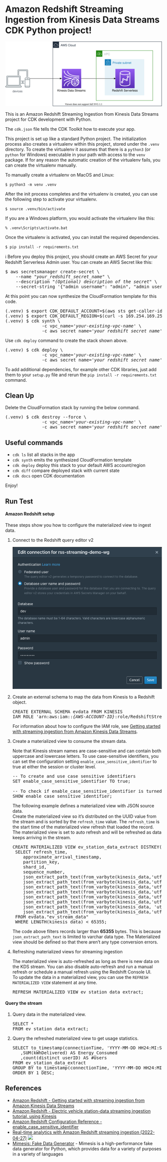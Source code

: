 
# Amazon Redshift Streaming Ingestion from Kinesis Data Streams CDK Python project!

![redshift_streaming_ingestion_from_kinesis_data_streams](./redshift_streaming_from_kds.svg)

This is an Amazon Redshift Streaming Ingestion from Kinesis Data Streams project for CDK development with Python.

The `cdk.json` file tells the CDK Toolkit how to execute your app.

This project is set up like a standard Python project.  The initialization
process also creates a virtualenv within this project, stored under the `.venv`
directory.  To create the virtualenv it assumes that there is a `python3`
(or `python` for Windows) executable in your path with access to the `venv`
package. If for any reason the automatic creation of the virtualenv fails,
you can create the virtualenv manually.

To manually create a virtualenv on MacOS and Linux:

```
$ python3 -m venv .venv
```

After the init process completes and the virtualenv is created, you can use the following
step to activate your virtualenv.

```
$ source .venv/bin/activate
```

If you are a Windows platform, you would activate the virtualenv like this:

```
% .venv\Scripts\activate.bat
```

Once the virtualenv is activated, you can install the required dependencies.

```
$ pip install -r requirements.txt
```

:information_source: Before you deploy this project, you should create an AWS Secret for your Redshift Serverless Admin user. You can create an AWS Secret like this:

<pre>
$ aws secretsmanager create-secret \
    --name "<i>your_redshift_secret_name</i>" \
    --description "<i>(Optional) description of the secret</i>" \
    --secret-string '{"admin_username": "admin", "admin_user_password": "<i>password_of_at_last_8_characters</i>"}'
</pre>

At this point you can now synthesize the CloudFormation template for this code.

<pre>
(.venv) $ export CDK_DEFAULT_ACCOUNT=$(aws sts get-caller-identity --query Account --output text)
(.venv) $ export CDK_DEFAULT_REGION=$(curl -s 169.254.169.254/latest/dynamic/instance-identity/document | jq -r .region)
(.venv) $ cdk synth \
              -c vpc_name='<i>your-existing-vpc-name</i>' \
              -c aws_secret_name='<i>your_redshift_secret_name</i>'
</pre>

Use `cdk deploy` command to create the stack shown above.

<pre>
(.venv) $ cdk deploy \
              -c vpc_name='<i>your-existing-vpc-name</i>' \
              -c aws_secret_name='<i>your_redshift_secret_name</i>'
</pre>

To add additional dependencies, for example other CDK libraries, just add
them to your `setup.py` file and rerun the `pip install -r requirements.txt`
command.

## Clean Up

Delete the CloudFormation stack by running the below command.

<pre>
(.venv) $ cdk destroy --force \
              -c vpc_name='<i>your-existing-vpc-name</i>' \
              -c aws_secret_name='<i>your_redshift_secret_name</i>'
</pre>

## Useful commands

 * `cdk ls`          list all stacks in the app
 * `cdk synth`       emits the synthesized CloudFormation template
 * `cdk deploy`      deploy this stack to your default AWS account/region
 * `cdk diff`        compare deployed stack with current state
 * `cdk docs`        open CDK documentation

Enjoy!

## Run Test

#### Amazon Redshift setup

These steps show you how to configure the materialized view to ingest data.

1. Connect to the Redshift query editor v2

   ![redshift-query-editor-v2-connection](./redshift-query-editor-v2-connection.png)

2. Create an external schema to map the data from Kinesis to a Redshift object.
   <pre>
   CREATE EXTERNAL SCHEMA evdata FROM KINESIS
   IAM_ROLE 'arn:aws:iam::<i>{AWS-ACCOUNT-ID}</i>:role/RedshiftStreamingRole';
   </pre>
   For information about how to configure the IAM role, see [Getting started with streaming ingestion from Amazon Kinesis Data Streams](https://docs.aws.amazon.com/redshift/latest/dg/materialized-view-streaming-ingestion-getting-started.html).

3. Create a materialized view to consume the stream data.
   
   Note that Kinesis stream names are case-sensitive and can contain both uppercase and lowercase letters. To use case-sensitive identifiers, you can set the configuration setting `enable_case_sensitive_identifier` to true at either the session or cluster level.
   <pre>
   -- To create and use case sensitive identifiers
   SET enable_case_sensitive_identifier TO true;

   -- To check if enable_case_sensitive_identifier is turned on
   SHOW enable_case_sensitive_identifier;
   </pre>

   The following example defines a materialized view with JSON source data.<br/>
   Create the materialized view so it’s distributed on the UUID value from the stream and is sorted by the `refresh_time` value. The `refresh_time` is the start time of the materialized view refresh that loaded the record. The materialized view is set to auto refresh and will be refreshed as data keeps arriving in the stream.
   <pre>
   CREATE MATERIALIZED VIEW ev_station_data_extract DISTKEY(6) sortkey(1) AUTO REFRESH YES AS
    SELECT refresh_time,
       approximate_arrival_timestamp,
       partition_key,
       shard_id,
       sequence_number,
       json_extract_path_text(from_varbyte(kinesis_data,'utf-8'),'_id',true)::character(36) as ID,
       json_extract_path_text(from_varbyte(kinesis_data,'utf-8'),'clusterID',true)::varchar(30) as clusterID,
       json_extract_path_text(from_varbyte(kinesis_data,'utf-8'),'connectionTime',true)::varchar(20) as connectionTime,
       json_extract_path_text(from_varbyte(kinesis_data,'utf-8'),'kWhDelivered',true)::DECIMAL(10,2) as kWhDelivered,
       json_extract_path_text(from_varbyte(kinesis_data,'utf-8'),'stationID',true)::INTEGER as stationID,
       json_extract_path_text(from_varbyte(kinesis_data,'utf-8'),'spaceID',true)::varchar(100) as spaceID,
       json_extract_path_text(from_varbyte(kinesis_data, 'utf-8'),'timezone',true)::varchar(30)as timezone,
       json_extract_path_text(from_varbyte(kinesis_data,'utf-8'),'userID',true)::varchar(30) as userID
    FROM evdata."ev_stream_data"
    WHERE LENGTH(kinesis_data) < 65355;
   </pre>
   The code above filters records larger than **65355** bytes. This is because `json_extract_path_text` is limited to varchar data type. The Materialized view should be defined so that there aren’t any type conversion errors.

4. Refreshing materialized views for streaming ingestion
   
   The materialized view is auto-refreshed as long as there is new data on the KDS stream. You can also disable auto-refresh and run a manual refresh or schedule a manual refresh using the Redshift Console UI.<br/>
   To update the data in a materialized view, you can use the `REFRESH MATERIALIZED VIEW` statement at any time.
   <pre>
   REFRESH MATERIALIZED VIEW ev_station_data_extract;
   </pre>

#### Query the stream

1. Query data in the materialized view.
   <pre>
   SELECT *
   FROM ev_station_data_extract;
   </pre>
2. Query the refreshed materialized view to get usage statistics.
   <pre>
   SELECT to_timestamp(connectionTime, 'YYYY-MM-DD HH24:MI:SS') as connectiontime
      ,SUM(kWhDelivered) AS Energy_Consumed 
      ,count(distinct userID) AS #Users
   FROM ev_station_data_extract
   GROUP BY to_timestamp(connectionTime, 'YYYY-MM-DD HH24:MI:SS')
   ORDER BY 1 DESC;
   </pre>


## References

 * [Amazon Redshift - Getting started with streaming ingestion from Amazon Kinesis Data Streams](https://docs.aws.amazon.com/redshift/latest/dg/materialized-view-streaming-ingestion-getting-started.html)
 * [Amazon Redshift - Electric vehicle station-data streaming ingestion tutorial, using Kinesis](https://docs.aws.amazon.com/redshift/latest/dg/materialized-view-streaming-ingestion-example-station-data.html)
 * [Amazon Redshift Configuration Reference - enable_case_sensitive_identifier](https://docs.aws.amazon.com/redshift/latest/dg/r_enable_case_sensitive_identifier.html)
 * [Real-time analytics with Amazon Redshift streaming ingestion (2022-04-27)](https://aws.amazon.com/ko/blogs/big-data/real-time-analytics-with-amazon-redshift-streaming-ingestion/)
  ![](https://d2908q01vomqb2.cloudfront.net/b6692ea5df920cad691c20319a6fffd7a4a766b8/2022/04/14/BDB-2193-image001.png)
 * [Mimesis: Fake Data Generator](https://mimesis.name/en/latest/index.html) - Mimesis is a high-performance fake data generator for Python, which provides data for a variety of purposes in a variety of languages

